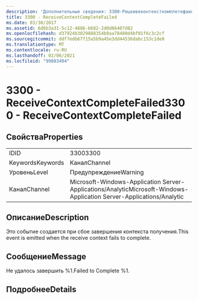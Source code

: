 ```yaml
---
description: 'Дополнительные сведения: 3300-Рецеивеконтексткомплетефаилед'
title: 3300 - ReceiveContextCompleteFailed
ms.date: 03/30/2017
ms.assetid: 6d6b3a31-5c12-4886-b682-2d0d86407d82
ms.openlocfilehash: d37924b3029888354b9aa78480d4bf01f6c3c2cf
ms.sourcegitcommit: ddf7edb67715a5b9a45e3dd44536dabc153c1de0
ms.translationtype: MT
ms.contentlocale: ru-RU
ms.lasthandoff: 02/06/2021
ms.locfileid: "99803494"
---
```

# <a name="3300---receivecontextcompletefailed"></a><span data-ttu-id="95db6-103">3300 - ReceiveContextCompleteFailed</span><span class="sxs-lookup"><span data-stu-id="95db6-103">3300 - ReceiveContextCompleteFailed</span></span>

## <a name="properties"></a><span data-ttu-id="95db6-104">Свойства</span><span class="sxs-lookup"><span data-stu-id="95db6-104">Properties</span></span>  
  
|||  
|-|-|  
|<span data-ttu-id="95db6-105">ID</span><span class="sxs-lookup"><span data-stu-id="95db6-105">ID</span></span>|<span data-ttu-id="95db6-106">3300</span><span class="sxs-lookup"><span data-stu-id="95db6-106">3300</span></span>|  
|<span data-ttu-id="95db6-107">Keywords</span><span class="sxs-lookup"><span data-stu-id="95db6-107">Keywords</span></span>|<span data-ttu-id="95db6-108">Канал</span><span class="sxs-lookup"><span data-stu-id="95db6-108">Channel</span></span>|  
|<span data-ttu-id="95db6-109">Уровень</span><span class="sxs-lookup"><span data-stu-id="95db6-109">Level</span></span>|<span data-ttu-id="95db6-110">Предупреждение</span><span class="sxs-lookup"><span data-stu-id="95db6-110">Warning</span></span>|  
|<span data-ttu-id="95db6-111">Канал</span><span class="sxs-lookup"><span data-stu-id="95db6-111">Channel</span></span>|<span data-ttu-id="95db6-112">Microsoft-Windows-Application Server-Applications/Analytic</span><span class="sxs-lookup"><span data-stu-id="95db6-112">Microsoft-Windows-Application Server-Applications/Analytic</span></span>|  
  
## <a name="description"></a><span data-ttu-id="95db6-113">Описание</span><span class="sxs-lookup"><span data-stu-id="95db6-113">Description</span></span>  

 <span data-ttu-id="95db6-114">Это событие создается при сбое завершения контекста получения.</span><span class="sxs-lookup"><span data-stu-id="95db6-114">This event is emitted when the receive context fails to complete.</span></span>  
  
## <a name="message"></a><span data-ttu-id="95db6-115">Сообщение</span><span class="sxs-lookup"><span data-stu-id="95db6-115">Message</span></span>  

 <span data-ttu-id="95db6-116">Не удалось завершить %1.</span><span class="sxs-lookup"><span data-stu-id="95db6-116">Failed to Complete %1.</span></span>  
  
## <a name="details"></a><span data-ttu-id="95db6-117">Подробнее</span><span class="sxs-lookup"><span data-stu-id="95db6-117">Details</span></span>
